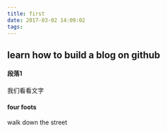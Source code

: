 ```yaml
---
title: first
date: 2017-03-02 14:09:02
tags:
---
```

## learn how to build a blog on github
#### 段落1
我们看看文字

#### four foots
walk down the street